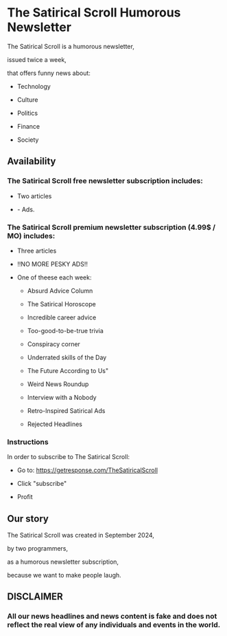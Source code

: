 # The Satirical Scroll Humorous Newsletter

The Satirical Scroll is a humorous newsletter,

issued twice a week,

that offers funny news about:

 + Technology

 + Culture

 + Politics

 + Finance

 + Society

<!-- TODO: [...] -->


## Availability

### The Satirical Scroll free newsletter subscription includes:

 + Two articles

 + \- Ads.

### The Satirical Scroll premium newsletter subscription (4.99$ / MO) includes:

 * Three articles

 * !!NO MORE PESKY ADS!!

 * One of theese each week:

	+ Absurd Advice Column

	+ The Satirical Horoscope

	+ Incredible career advice

	+ Too-good-to-be-true trivia

	+ Conspiracy corner

	+ Underrated skills of the Day

	+ The Future According to Us"

	+ Weird News Roundup

	+ Interview with a Nobody

	+ Retro-Inspired Satirical Ads

	+ Rejected Headlines

### Instructions

In order to subscribe to The Satirical Scroll:

 + Go to: https://getresponse.com/TheSatiricalScroll

 + Click "subscribe"

 + Profit

## Our story

<!-- TODO: [...] -->

The Satirical Scroll was created in September 2024,

by two programmers,

as a humorous newsletter subscription,

because we want to make people laugh.


## DISCLAIMER

### All our news headlines and news content is fake and does not reflect the real view of any individuals and events in the world.
